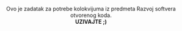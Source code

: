 <p align="center">
  Ovo je zadatak za potrebe kolokvijuma iz predmeta Razvoj softvera otvorenog koda.<br>
  <b>UZIVAJTE ;)</b><br>
</p>
